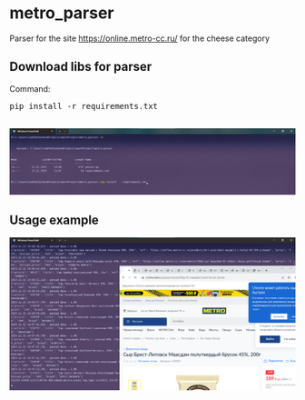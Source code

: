 # metro_parser
Parser for the site https://online.metro-cc.ru/ for the cheese category

## Download libs for parser
<p>Command: <pre>pip install -r requirements.txt</pre></p><br>
<img src="images/libs_install.png">

## Usage example
<img src="images/start.png">
